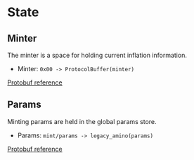<!--
order: 2
-->

# State

## Minter

The minter is a space for holding current inflation information.

- Minter: `0x00 -> ProtocolBuffer(minter)`

[Protobuf reference](https://github.com/celer-network/sgn-v2/blob/7083316f71a4e794c89a737cd09eb7c1ae38106f/proto/sgn/mint/v1/mint.proto#L9)

## Params

Minting params are held in the global params store.

- Params: `mint/params -> legacy_amino(params)`

[Protobuf reference](https://github.com/celer-network/sgn-v2/blob/7083316f71a4e794c89a737cd09eb7c1ae38106f/proto/sgn/mint/v1/mint.proto#L19)
